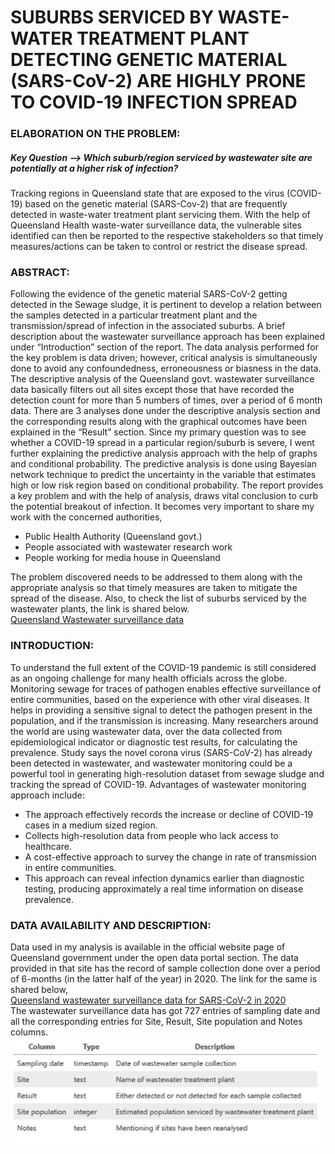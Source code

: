 # SUBURBS SERVICED BY WASTE-WATER TREATMENT PLANT DETECTING GENETIC MATERIAL (SARS-CoV-2) ARE HIGHLY PRONE TO COVID-19 INFECTION SPREAD

### ELABORATION ON THE PROBLEM:
##### Key Question --> *Which suburb/region serviced by wastewater site are potentially at a higher risk of infection?* 
Tracking regions in Queensland state that are exposed to the virus (COVID-19) based on the genetic material (SARS-Cov-2) that are frequently detected in waste-water treatment plant servicing them. With the help of Queensland Health waste-water surveillance data, the vulnerable sites identified can then be reported to the respective stakeholders so that timely measures/actions can be taken to control or restrict the disease spread.

### ABSTRACT:
Following the evidence of the genetic material SARS-CoV-2 getting detected in the Sewage sludge, it is pertinent to 
develop a relation between the samples detected in a particular treatment plant and the transmission/spread of 
infection in the associated suburbs. A brief description about the wastewater surveillance approach has been 
explained under “Introduction” section of the report. The data analysis performed for the key problem is data 
driven; however, critical analysis is simultaneously done to avoid any confoundedness, erroneousness or biasness in 
the data. The descriptive analysis of the Queensland govt. wastewater surveillance data basically filters out all sites
except those that have recorded the detection count for more than 5 numbers of times, over a period of 6 month 
data. There are 3 analyses done under the descriptive analysis section and the corresponding results along with the 
graphical outcomes have been explained in the “Result” section. Since my primary question was to see whether a
COVID-19 spread in a particular region/suburb is severe, I went further explaining the predictive analysis approach 
with the help of graphs and conditional probability. The predictive analysis is done using Bayesian network technique 
to predict the uncertainty in the variable that estimates high or low risk region based on conditional probability. The 
report provides a key problem and with the help of analysis, draws vital conclusion to curb the potential breakout of 
infection. It becomes very important to share my work with the concerned authorities,
* Public Health Authority (Queensland govt.)
* People associated with wastewater research work
* People working for media house in Queensland

The problem discovered needs to be addressed to them along with the appropriate analysis so that timely measures are taken to mitigate the spread of the disease. Also, to check the list of suburbs serviced by the wastewater plants, the link is shared below.   
[Queensland Wastewater surveillance data](https://www.qld.gov.au/health/conditions/health-alerts/coronavirus-covid-19/current-status/wastewater)

### INTRODUCTION:
To understand the full extent of the COVID-19 pandemic is still considered as an ongoing challenge for many health 
officials across the globe. Monitoring sewage for traces of pathogen enables effective surveillance of entire 
communities, based on the experience with other viral diseases. It helps in providing a sensitive signal to detect the 
pathogen present in the population, and if the transmission is increasing. Many researchers around the world are 
using wastewater data, over the data collected from epidemiological indicator or diagnostic test results, for
calculating the prevalence. Study says the novel corona virus (SARS-CoV-2) has already been detected in wastewater, 
and wastewater monitoring could be a powerful tool in generating high-resolution dataset from sewage sludge and 
tracking the spread of COVID-19.
Advantages of wastewater monitoring approach include:
* The approach effectively records the increase or decline of COVID-19 cases in a medium sized region.
* Collects high-resolution data from people who lack access to healthcare.
* A cost-effective approach to survey the change in rate of transmission in entire communities.
* This approach can reveal infection dynamics earlier than diagnostic testing, producing approximately a real 
time information on disease prevalence.

### DATA AVAILABILITY AND DESCRIPTION:
Data used in my analysis is available in the official website page of Queensland government under the open data 
portal section. The data provided in that site has the record of sample collection done over a period of 6-months (in 
the latter half of the year) in 2020. The link for the same is shared below,  
[Queensland wastewater surveillance data for SARS-CoV-2 in 2020](https://www.data.qld.gov.au/dataset/queensland-wastewater-surveillance-for-sars-cov-2/resource/0e7a7d67-435c-4d24-9e6f-23c28a6a8cff)  
The wastewater surveillance data has got 727 entries of sampling date and all the corresponding entries for Site, 
Result, Site population and Notes columns.  
![Metadata](Datas/metadata.png)

